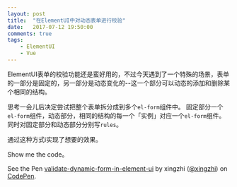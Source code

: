 ```yaml
---
layout: post
title:  "在ElementUI中对动态表单进行校验"
date:   2017-07-12 19:50:00
comments: true
tags:
    - ElementUI
    - Vue
---
```


ElementUI表单的校验功能还是蛮好用的，不过今天遇到了一个特殊的场景，表单的一部分是固定的，另一部分是动态变化的--这一个部分可以动态的添加和删除某个相同的结构。

思考一会儿后决定尝试把整个表单拆分成到多个`el-form`组件中。
固定部分一个`el-form`组件，动态部分，相同的结构的每一个「实例」对应一个`el-form`组件。
同时对固定部分和动态部分分别写`rules`。

通过这种方式i实现了想要的效果。

Show me the code。

<p data-height="300" data-theme-id="18224" data-slug-hash="vZbpPK" data-default-tab="result" data-user="xingzhi" data-embed-version="2" data-pen-title="validate-dynamic-form-in-element-ui" class="codepen">See the Pen <a href="https://codepen.io/xingzhi/pen/vZbpPK/">validate-dynamic-form-in-element-ui</a> by xingzhi (<a href="https://codepen.io/xingzhi">@xingzhi</a>) on <a href="https://codepen.io">CodePen</a>.</p>
<script async src="https://production-assets.codepen.io/assets/embed/ei.js"></script>
